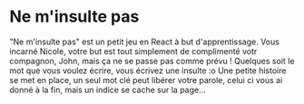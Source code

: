 # Ne m'insulte pas
"Ne m'insulte pas" est un petit jeu en React à but d'apprentissage.
Vous incarné Nicole, votre but est tout simplement de complimenté votr compagnon, John, mais ça ne se passe pas comme prévu ! 
Quelques soit le mot que vous voulez écrire, vous écrivez une insulte :o 
Une petite histoire se met en place, un seul mot clé peut libérer votre parole, celui ci vous ai donné à la fin, mais un indice se cache sur la page...
